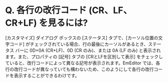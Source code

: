 # Q. 各行の改行コード (CR、LF、CR+LF) を見るには?

\[カスタマイズ\] ダイアログ ボックスの \[ステータス\] タブで、\[カーソル位置の文字コード\] がチェックされている場合、行の最後にカーソルがあるとき、ステータス バーに 0D+0A (CR+LF)、0D (CR のみ)、または 0A (LF のみ) と表示されます。また、プロパティの \[記号\] タブの \[CRとLFを区別して表示\] をチェックしていると、改行コードによって異なる記号が表示されます。EmEditor では、各行の改行コードが異なっていても構わないため、このようにして各行の改行コードを表示することができるわけです。
